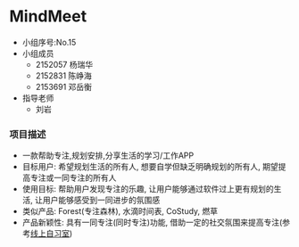 # MindMeet

- 小组序号:No.15
- 小组成员
  - 2152057 杨瑞华
  - 2152831 陈峥海
  - 2153691 邓岳衡
- 指导老师
  - 刘岩

### 项目描述

+ 一款帮助专注,规划安排,分享生活的学习/工作APP
+ 目标用户: 希望规划生活的所有人, 想要自学但缺乏明确规划的所有人, 期望提高专注或一同专注的所有人
+ 使用目标: 帮助用户发现专注的乐趣, 让用户能够通过软件过上更有规划的生活, 让用户能够感受到一同进步的氛围感
+ 类似产品: Forest(专注森林), 水滴时间表, CoStudy, 燃草
+ 产品新颖性: 具有一同专注(同时专注)功能, 借助一定的社交氛围来提高专注(参考<u>线上自习室</u>)